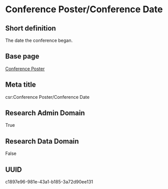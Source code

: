 # Conference Poster/Conference Date
## Short definition
The date the conference began.
## Base page
[Conference Poster](https://github.com/EuroCRIS/CASRAI-Dictionairies/blob/main/Objects/Conference%20Poster.md)
## Meta title
csr:Conference Poster/Conference Date
## Research Admin Domain
True
## Research Data Domain
False
## UUID
c1897e96-981e-43a1-b185-3a72d90ee131
